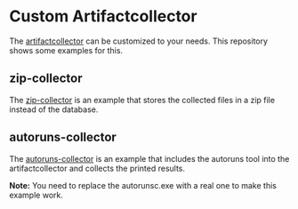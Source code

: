 # Custom Artifactcollector

The [artifactcollector](https://github.com/forensicanalysis/artifactcollector) can be customized to your needs. This repository shows some examples for this.

## zip-collector

The [zip-collector](zip-collector/main.go) is an example that stores the collected files in a zip file instead of the database.

## autoruns-collector

The [autoruns-collector](autoruns-collector/main.go) is an example that includes the autoruns tool into the artifactcollector and collects the printed results. 

**Note:** You need to replace the autorunsc.exe with a real one to make this example work. 
